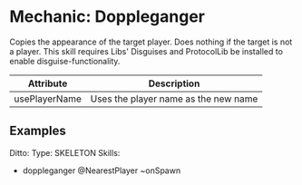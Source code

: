 Mechanic: Doppleganger
======================

Copies the appearance of the target player. Does nothing if the target
is not a player. This skill requires Libs' Disguises and ProtocolLib be
installed to enable disguise-functionality.

| Attribute | Description  |
|---------------|--------------------------------------|
| usePlayerName | Uses the player name as the new name |

Examples
--------

Ditto:
  Type: SKELETON
  Skills:
  - doppleganger @NearestPlayer ~onSpawn
